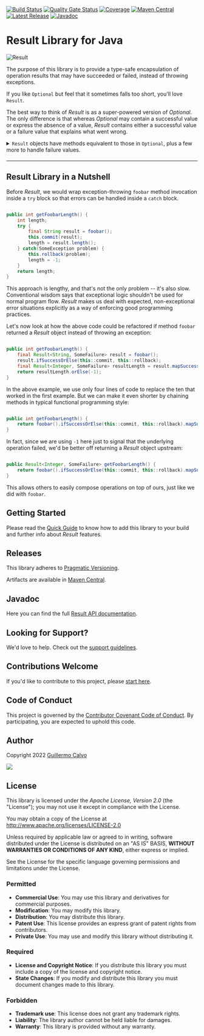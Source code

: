 
[![Build Status](https://github.com/leakyabstractions/result/workflows/Build/badge.svg)](https://github.com/LeakyAbstractions/result/actions?query=workflow%3ABuild)
[![Quality Gate Status](https://sonarcloud.io/api/project_badges/measure?project=LeakyAbstractions_result&metric=alert_status)](https://sonarcloud.io/dashboard?id=LeakyAbstractions_result)
[![Coverage](https://sonarcloud.io/api/project_badges/measure?project=LeakyAbstractions_result&metric=coverage)](https://sonarcloud.io/component_measures?id=LeakyAbstractions_result&metric=coverage&view=list)
[![Maven Central](https://img.shields.io/endpoint?url=https://dev.leakyabstractions.com/result/badge.json&logo=java&label=maven-central&labelColor=555)](https://search.maven.org/artifact/com.leakyabstractions/result)
[![Latest Release](https://img.shields.io/github/release/leakyabstractions/result.svg?logo=github)](https://github.com/leakyabstractions/result/releases/latest)
[![Javadoc](https://img.shields.io/endpoint?url=https://dev.leakyabstractions.com/result/badge.json&label=javadoc&color=blue)](https://dev.leakyabstractions.com/result/javadoc/)

# Result Library for Java

![Result](https://dev.leakyabstractions.com/result/result-banner-centered.png)

The purpose of this library is to provide a type-safe encapsulation of operation results that may have succeeded or
failed, instead of throwing exceptions.

If you like `Optional` but feel that it sometimes falls too short, you'll love `Result`.

The best way to think of _Result_ is as a super-powered version of _Optional_. The only difference is that whereas
_Optional_ may contain a successful value or express the absence of a value, _Result_ contains either a successful value
or a failure value that explains what went wrong.

<details style="margin-bottom: 20px">
 <summary style="display: list-item"><code>Result</code> objects have methods equivalent to those in
 <code>Optional</code>, plus a few more to handle failure values.</summary>
 <div markdown="1">

| Optional                | Result                  |
|-------------------------|-------------------------|
| `isPresent`             | `hasSuccess`            |
| `isEmpty`               | `hasFailure`            |
| `get`                   | `getSuccess`            |
|                         | `getFailure`            |
| `orElse`                | `orElse`                |
| `orElseGet`             | `orElseMap`             |
| `orElseThrow`           |                         |
| `stream`                | `stream`                |
| `ifPresent`             | `ifSuccess`             |
|                         | `ifFailure`             |
| `ifPresentOrElse`       | `ifSuccessOrElse`       |
| `filter`                | `filter`                |
| `map`                   | `mapSuccess`            |
|                         | `mapFailure`            |
|                         | `map`                   |
| `flatMap`               | `flatMapSuccess`        |
| `or`                    | `flatMapFailure`        |
|                         | `flatMap`               |

 </div>
</details>

---


## Result Library in a Nutshell

Before _Result_, we would wrap exception-throwing `foobar` method invocation inside a `try` block so that errors can be
handled inside a `catch` block.

```java

public int getFoobarLength() {
    int length;
    try {
        final String result = foobar();
        this.commit(result);
        length = result.length();
    } catch(SomeException problem) {
        this.rollback(problem);
        length = -1;
    }
    return length;
}

```

This approach is lengthy, and that's not the only problem -- it's also slow. Conventional wisdom says that exceptional
logic shouldn't be used for normal program flow. _Result_ makes us deal with expected, non-exceptional error situations
explicitly as a way of enforcing good programming practices.

Let's now look at how the above code could be refactored if method `foobar` returned a _Result_ object instead of
throwing an exception:

```java

public int getFoobarLength() {
    final Result<String, SomeFailure> result = foobar();
    result.ifSuccessOrElse(this::commit, this::rollback);
    final Result<Integer, SomeFailure> resultLength = result.mapSuccess(String::length);
    return resultLength.orElse(-1);
}

```

In the above example, we use only four lines of code to replace the ten that worked in the first example. But we can
make it even shorter by chaining methods in typical functional programming style:

```java

public int getFoobarLength() {
    return foobar().ifSuccessOrElse(this::commit, this::rollback).mapSuccess(String::length).orElse(-1);
}

```

In fact, since we are using `-1` here just to signal that the underlying operation failed, we'd be better off returning
a _Result_ object upstream:

```java

public Result<Integer, SomeFailure> getFoobarLength() {
    return foobar().ifSuccessOrElse(this::commit, this::rollback).mapSuccess(String::length);
}

```

This allows others to easily compose operations on top of ours, just like we did with `foobar`.


## Getting Started

Please read the [Quick Guide](https://dev.leakyabstractions.com/result/) to know how to add this library to your build
and further info about _Result_ features.


## Releases

This library adheres to [Pragmatic Versioning](https://pragver.github.io/).

Artifacts are available in [Maven Central](https://search.maven.org/artifact/com.leakyabstractions/result).


## Javadoc

Here you can find the full [Result API documentation](https://dev.leakyabstractions.com/result/javadoc/).


## Looking for Support?

We'd love to help. Check out the [support guidelines](https://dev.leakyabstractions.com/result/SUPPORT.html).


## Contributions Welcome

If you'd like to contribute to this project, please [start here](https://dev.leakyabstractions.com/result/CONTRIBUTING.html).


## Code of Conduct

This project is governed by the
[Contributor Covenant Code of Conduct](https://dev.leakyabstractions.com/result/CODE_OF_CONDUCT.html).
By participating, you are expected to uphold this code.


## Author

Copyright 2022 [Guillermo Calvo](https://github.com/guillermocalvo)

[![](https://guillermo.dev/assets/images/thumb.png)](https://guillermo.dev/)


## License

This library is licensed under the *Apache License, Version 2.0* (the "License");
you may not use it except in compliance with the License.

You may obtain a copy of the License at <http://www.apache.org/licenses/LICENSE-2.0>

Unless required by applicable law or agreed to in writing, software distributed under the License is distributed on an
"AS IS" BASIS, **WITHOUT WARRANTIES OR CONDITIONS OF ANY KIND**, either express or implied.

See the License for the specific language governing permissions and limitations under the License.


### Permitted

- **Commercial Use**: You may use this library and derivatives for commercial purposes.
- **Modification**: You may modify this library.
- **Distribution**: You may distribute this library.
- **Patent Use**: This license provides an express grant of patent rights from contributors.
- **Private Use**: You may use and modify this library without distributing it.

### Required

- **License and Copyright Notice**: If you distribute this library you must include a copy of the license and copyright
  notice.
- **State Changes**: If you modify and distribute this library you must document changes made to this library.

### Forbidden

- **Trademark use**: This license does not grant any trademark rights.
- **Liability**: The library author cannot be held liable for damages.
- **Warranty**: This library is provided without any warranty.

